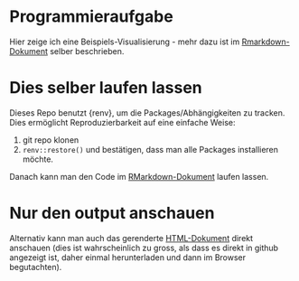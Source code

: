 # Programmieraufgabe
Hier zeige ich eine Beispiels-Visualisierung - mehr dazu ist im [Rmarkdown-Dokument](https://github.com/shaenzi/Programmieraufgabe/blob/main/ZumBeispielVulkane.Rmd) selber beschrieben. 

# Dies selber laufen lassen
Dieses Repo benutzt {renv}, um die Packages/Abhängigkeiten zu tracken. Dies ermöglicht Reproduzierbarkeit auf eine einfache Weise:

1. git repo klonen
2. `renv::restore()` und bestätigen, dass man alle Packages installieren möchte.

Danach kann man den Code im [RMarkdown-Dokument](https://github.com/shaenzi/Programmieraufgabe/blob/main/ZumBeispielVulkane.Rmd) laufen lassen.

# Nur den output anschauen
Alternativ kann man auch das gerenderte [HTML-Dokument](https://github.com/shaenzi/Programmieraufgabe/blob/main/ZumBeispielVulkane.html) direkt anschauen (dies ist wahrscheinlich zu gross, als dass es direkt in github angezeigt ist, daher einmal herunterladen und dann im Browser begutachten).
